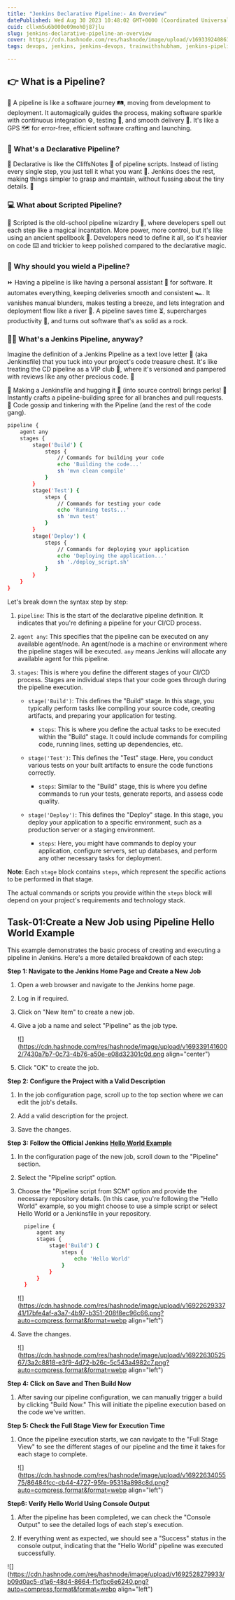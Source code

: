 ```yaml
---
title: "Jenkins Declarative Pipeline:- An Overview"
datePublished: Wed Aug 30 2023 10:48:02 GMT+0000 (Coordinated Universal Time)
cuid: cllxm5u6b000e09moh0j87jlu
slug: jenkins-declarative-pipeline-an-overview
cover: https://cdn.hashnode.com/res/hashnode/image/upload/v1693392408613/858415b8-925d-4f22-b3d0-f1be2f7bce08.png
tags: devops, jenkins, jenkins-devops, trainwithshubham, jenkins-pipeline

---
```


## 👉 What is a Pipeline?

🚀 A pipeline is like a software journey 🛤️, moving from development to deployment. It automagically guides the process, making software sparkle with continuous integration ⚙️, testing 🧪, and smooth delivery 🚚. It's like a GPS 🗺️ for error-free, efficient software crafting and launching.

### 🤖 What's a Declarative Pipeline?

📝 Declarative is like the CliffsNotes 📖 of pipeline scripts. Instead of listing every single step, you just tell it what you want 🧞. Jenkins does the rest, making things simpler to grasp and maintain, without fussing about the tiny details. 🧐

### 💻 What about Scripted Pipeline?

📜 Scripted is the old-school pipeline wizardry 🔮, where developers spell out each step like a magical incantation. More power, more control, but it's like using an ancient spellbook 📜. Developers need to define it all, so it's heavier on code ⌨️ and trickier to keep polished compared to the declarative magic.

### 🌟 Why should you wield a Pipeline?

⏩ Having a pipeline is like having a personal assistant 🧞 for software. It automates everything, keeping deliveries smooth and consistent 🏎️. It vanishes manual blunders, makes testing a breeze, and lets integration and deployment flow like a river 🌊. A pipeline saves time ⏳, supercharges productivity 🚀, and turns out software that's as solid as a rock.

### 📜🤖 What's a Jenkins Pipeline, anyway?

Imagine the definition of a Jenkins Pipeline as a text love letter 💌 (aka Jenkinsfile) that you tuck into your project's code treasure chest. It's like treating the CD pipeline as a VIP club 🎉, where it's versioned and pampered with reviews like any other precious code. 💎

🚧 Making a Jenkinsfile and hugging it 🤗 (into source control) brings perks! 🌟 Instantly crafts a pipeline-building spree for all branches and pull requests. 🌟 Code gossip and tinkering with the Pipeline (and the rest of the code gang).

```bash
pipeline {
    agent any
    stages {
        stage('Build') {
            steps {
                // Commands for building your code
                echo 'Building the code...'
                sh 'mvn clean compile'
            }
        }
        stage('Test') {
            steps {
                // Commands for testing your code
                echo 'Running tests...'
                sh 'mvn test'
            }
        }
        stage('Deploy') {
            steps {
                // Commands for deploying your application
                echo 'Deploying the application...'
                sh './deploy_script.sh'
            }
        }
    }
}
```

Let's break down the syntax step by step:

1. `pipeline`: This is the start of the declarative pipeline definition. It indicates that you're defining a pipeline for your CI/CD process.
    
2. `agent any`: This specifies that the pipeline can be executed on any available agent/node. An agent/node is a machine or environment where the pipeline stages will be executed. `any` means Jenkins will allocate any available agent for this pipeline.
    
3. `stages`: This is where you define the different stages of your CI/CD process. Stages are individual steps that your code goes through during the pipeline execution.
    
    * `stage('Build')`: This defines the "Build" stage. In this stage, you typically perform tasks like compiling your source code, creating artifacts, and preparing your application for testing.
        
        * `steps`: This is where you define the actual tasks to be executed within the "Build" stage. It could include commands for compiling code, running lines, setting up dependencies, etc.
            
    * `stage('Test')`: This defines the "Test" stage. Here, you conduct various tests on your built artifacts to ensure the code functions correctly.
        
        * `steps`: Similar to the "Build" stage, this is where you define commands to run your tests, generate reports, and assess code quality.
            
    * `stage('Deploy')`: This defines the "Deploy" stage. In this stage, you deploy your application to a specific environment, such as a production server or a staging environment.
        
        * `steps`: Here, you might have commands to deploy your application, configure servers, set up databases, and perform any other necessary tasks for deployment.
            

**Note**: Each `stage` block contains `steps`, which represent the specific actions to be performed in that stage.

The actual commands or scripts you provide within the `steps` block will depend on your project's requirements and technology stack.

## **Task-01:Create a New Job using Pipeline Hello World Example**

This example demonstrates the basic process of creating and executing a pipeline in Jenkins. Here's a more detailed breakdown of each step:

**Step 1: Navigate to the Jenkins Home Page and Create a New Job**

1. Open a web browser and navigate to the Jenkins home page.
    
2. Log in if required.
    
3. Click on "New Item" to create a new job.
    
4. Give a job a name and select "Pipeline" as the job type.
    
    ![](https://cdn.hashnode.com/res/hashnode/image/upload/v1693391416002/7430a7b7-0c73-4b76-a50e-e08d32301c0d.png align="center")
    
5. Click "OK" to create the job.
    

**Step 2: Configure the Project with a Valid Description**

1. In the job configuration page, scroll up to the top section where we can edit the job's details.
    
2. Add a valid description for the project.
    
3. Save the changes.
    

**Step 3: Follow the Official Jenkins** [**Hello World Example**](https://www.jenkins.io/doc/pipeline/tour/hello-world/)

1. In the configuration page of the new job, scroll down to the "Pipeline" section.
    
2. Select the "Pipeline script" option.
    
3. Choose the "Pipeline script from SCM" option and provide the necessary repository details. (In this case, you're following the "Hello World" example, so you might choose to use a simple script or select Hello World or a Jenkinsfile in your repository.
    
    ```bash
      pipeline {
          agent any
          stages {
              stage('Build') {
                  steps {
                      echo 'Hello World'
                  }
              }
          }
      }
    ```
    
    ![](https://cdn.hashnode.com/res/hashnode/image/upload/v1692262933741/17bfe4af-a3a7-4b97-b351-208f8ec96c66.png?auto=compress,format&format=webp align="left")
    
4. Save the changes.
    
    ![](https://cdn.hashnode.com/res/hashnode/image/upload/v1692263052567/3a2c8818-e3f9-4d72-b26c-5c543a4982c7.png?auto=compress,format&format=webp align="left")
    

**Step 4: Click on Save and Then Build Now**

1. After saving our pipeline configuration, we can manually trigger a build by clicking "Build Now." This will initiate the pipeline execution based on the code we've written.
    

**Step 5: Check the Full Stage View for Execution Time**

1. Once the pipeline execution starts, we can navigate to the "Full Stage View" to see the different stages of our pipeline and the time it takes for each stage to complete.
    
    ![](https://cdn.hashnode.com/res/hashnode/image/upload/v1692263405575/86484fcc-cb44-4727-95fe-95318a898c8d.png?auto=compress,format&format=webp align="left")
    

**Step6: Verify Hello World Using Console Output**

1. After the pipeline has been completed, we can check the "Console Output" to see the detailed logs of each step's execution.
    
2. If everything went as expected, we should see a "Success" status in the console output, indicating that the "Hello World" pipeline was executed successfully.
    

![](https://cdn.hashnode.com/res/hashnode/image/upload/v1692528279933/b09d0ac5-d1a6-48d4-8664-f1cfbc6e6240.png?auto=compress,format&format=webp align="left")